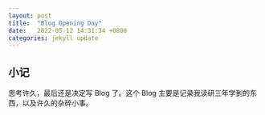 ```yaml
---
layout: post
title:  "Blog Opening Day"
date:   2022-05-12 14:31:34 +0800
categories: jekyll update
---
```


## 小记

思考许久，最后还是决定写 Blog 了。这个 Blog 主要是记录我读研三年学到的东西，以及许久的杂碎小事。

